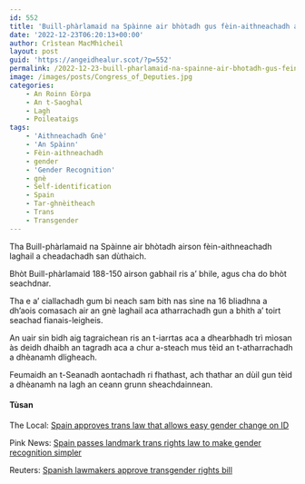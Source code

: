 ```yaml
---
id: 552
title: 'Buill-phàrlamaid na Spàinne air bhòtadh gus fèin-aithneachadh a cheadachadh'
date: '2022-12-23T06:20:13+00:00'
author: Crìstean MacMhìcheil
layout: post
guid: 'https://angeidhealur.scot/?p=552'
permalink: /2022-12-23-buill-pharlamaid-na-spainne-air-bhotadh-gus-fein-aithneachadh-a-cheadachadh/
image: /images/posts/Congress_of_Deputies.jpg
categories:
    - An Roinn Eòrpa
    - An t-Saoghal
    - Lagh
    - Poileataigs
tags:
    - 'Aithneachadh Gnè'
    - 'An Spàinn'
    - Fèin-aithneachadh
    - gender
    - 'Gender Recognition'
    - gnè
    - Self-identification
    - Spain
    - Tar-ghnèitheach
    - Trans
    - Transgender
---
```


Tha Buill-phàrlamaid na Spàinne air bhòtadh airson fèin-aithneachadh laghail a cheadachadh san dùthaich.

Bhòt Buill-phàrlamaid 188-150 airson gabhail ris a’ bhile, agus cha do bhòt seachdnar.

Tha e a’ ciallachadh gum bi neach sam bith nas sìne na 16 bliadhna a dh’aois comasach air an gnè laghail aca atharrachadh gun a bhith a’ toirt seachad fianais-leigheis.

An uair sin bidh aig tagraichean ris an t-iarrtas aca a dhearbhadh trì mìosan às deidh dhaibh an tagradh aca a chur a-steach mus tèid an t-atharrachadh a dhèanamh dligheach.

Feumaidh an t-Seanadh aontachadh ri fhathast, ach thathar an dùil gun tèid a dhèanamh na lagh an ceann grunn sheachdainnean.

#### Tùsan

The Local: [Spain approves trans law that allows easy gender change on ID  ](https://www.thelocal.es/20221222/confirmed-spain-approves-trans-rights-law/)

Pink News: [Spain passes landmark trans rights law to make gender recognition simpler](https://www.thepinknews.com/2022/12/22/spain-passes-trans-right-law-to-make-gender-recognition-simpler/)

Reuters: [Spanish lawmakers approve transgender rights bill](https://www.reuters.com/world/europe/spanish-lawmakers-approve-transgender-rights-bill-2022-12-22/)

